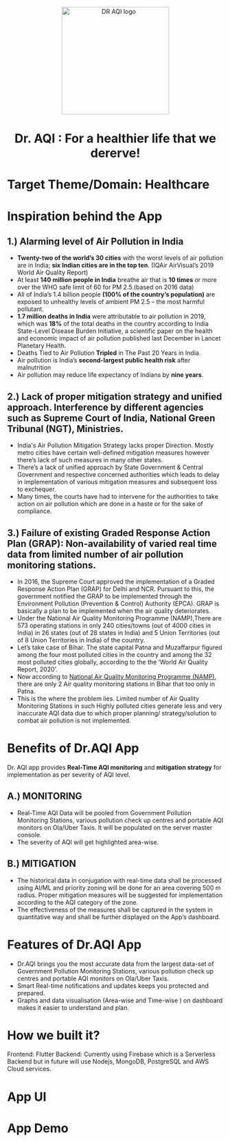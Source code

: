 <p align="center"> <img width="250" alt="DR AQI logo" src="https://user-images.githubusercontent.com/88873588/156773053-0da74826-4a5c-4556-b388-101667894b13.png">

  
# <p align="center"> Dr. AQI : For a healthier life that we dererve!  </p>
  
  

# Target Theme/Domain: Healthcare



# Inspiration behind the App
## 1.) Alarming level of Air Pollution in India

- **Twenty-two of the world’s 30 cities** with the worst levels of air pollution are in India; **six Indian cities are in the top ten**. (IQAir AirVisual’s 2019 World Air Quality Report)
- At least **140 million people in India** breathe air that is **10 times** or more over the WHO safe limit of 60 for PM 2.5.(based on 2016 data)
- All of India’s 1.4 billion people **(100% of the country’s population)** are exposed to unhealthy levels of ambient PM 2.5 – the most harmful pollutant.
- **1.7 million deaths in India** were attributable to air pollution in 2019, which was **18%** of the total deaths in the country according to India State-Level Disease Burden Initiative, a scientific paper on the health and economic impact of air pollution published last December in Lancet Planetary Health.
- Deaths Tied to Air Pollution **Tripled** in The Past 20 Years in India.
- Air pollution is India’s **second-largest public health risk** after malnutrition
- Air pollution may reduce life expectancy of Indians by **nine years**.

## 2.) Lack of proper mitigation strategy and unified approach. Interference by different agencies such as Supreme Court of India, National Green Tribunal (NGT), Ministries.
- India's Air Pollution Mitigation Strategy lacks proper Direction. Mostly metro cities have certain well-defined mitigation measures however there’s lack of such measures in many other states.
- There’s a lack of unified approach by State Government & Central Government and respective concerned authorities which leads to delay in implementation of various mitigation measures and subsequent loss to exchequer.
- Many times, the courts have had to intervene for the authorities to take action on air pollution which are done in a haste or for the sake of compliance.

## 3.) Failure of existing Graded Response Action Plan (GRAP): Non-availability of varied real time data from limited number of air pollution monitoring stations.
- In 2016, the Supreme Court approved the implementation of a Graded Response Action Plan (GRAP) for Delhi and NCR. Pursuant to this, the government notified the GRAP to be implemented through the Environment Pollution (Prevention & Control) Authority (EPCA). GRAP is basically a plan to be implemented when the air quality deteriorates.
- Under the National Air Quality Monitoring Programme (NAMP),There are 573 operating stations in only 240 cities/towns (out of 4000 cities in India) in 26 states (out of 28 states in India) and 5 Union Territories (out of 8 Union Territories in India) of the country.
- Let’s take case of Bihar. The state capital Patna and Muzaffarpur figured among the four most polluted cities in the country and among the 32 most polluted cities globally, according to the the ‘World Air Quality Report, 2020’. 
- Now according to [National Air Quality Monitoring Programme (NAMP)](http://cpcbenvis.nic.in/airpollution/monetoring.htm), there are only 2 Air quality monitoring stations in Bihar that too only in Patna.
- This is the where the problem lies. Limited number of Air Quality Monitoring Stations in such Highly polluted cities generate less and very inaccurate AQI data due to which  proper planning/ strategy/solution to combat air pollution is not implemented.

# Benefits of Dr.AQI App
Dr. AQI app provides **Real-Time AQI monitoring** and **mitigation strategy** for implementation as per severity of AQI level.

## A.)	MONITORING
- Real-Time AQI Data will be pooled from Government Pollution Monitoring Stations, various pollution check up centres and portable AQI monitors on Ola/Uber Taxis. It will be populated on the server master console.
- The severity of AQI will get highlighted area-wise.
## B.) 	MITIGATION
- The historical data in conjugation with real-time data shall be processed using AI/ML and priority zoning will be done for an area covering 500 m radius. Proper mitigation measures will be suggested for implementation according to the AQI category of the zone. 
- The effectiveness of the measures shall be captured in the system in quantitative way and shall be further displayed on the App’s dashboard.

# Features of Dr.AQI App
- Dr.AQI brings you the most accurate data from the largest data-set of Government Pollution Monitoring Stations, various pollution check up centres and portable AQI monitors on Ola/Uber Taxis.
- Smart Real-time notifications and updates keeps you protected and prepared.
- Graphs and data visualisation (Area-wise and Time-wise ) on dashboard makes it easier to understand and plan.

# How we built it?
Frontend: Flutter
Backend: Currently using Firebase which is a Serverless Backend but in future will use Nodejs, MongoDB, PostgreSQL and AWS Cloud services.

# App UI


# App Demo

